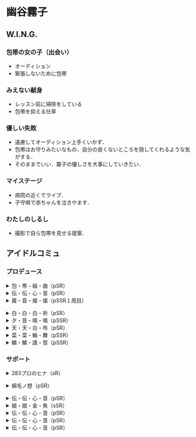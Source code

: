 # 幽谷霧子

## W.I.N.G.
### 包帯の女の子（出会い）
- オーディション
- 緊張しないために包帯

### みえない献身
- レッスン前に掃除をしている
- 包帯を抑える仕草

### 優しい失敗
- 遠慮してオーディション上手くいかず．
- 包帯はお守りみたいなもの．自分の良くないところを隠してくれるような気がする．
- そのままでいい．霧子の優しさを大事にしていきたい．

### マイステージ
- 病院の近くでライブ．
- 子守唄で赤ちゃんを泣きやます．

### わたしのしるし
- 撮影で自ら包帯を見せる提案．


## アイドルコミュ
### プロデュース
<details><summary>包・帯・組・曲（pSR）</summary><divs>
</divs></details>
<details><summary>伝・伝・心・音（pSR）</summary><divs>
</divs></details>
<details><summary>霧・音・燦・燦（pSSR１周目）</summary><divs>

### あめです
- 風邪，サボテンさん
### きこえる
- 教会，ステンドグラス
- おばあちゃんとねぶた祭り→青森出身
### ねずみさんの一家
- 「部屋の町」でねずみさんごっこ
### ほしをひとまわり
- うさぎ座，ただいま．おかえり
- 小さい頃から両親の帰りが遅かった
### 糸とこえ
- 糸電話（病院の子が欲しがってた）
- 「おーい」「はーい」

</divs></details>
<details><summary>白・白・白・祈（pSR）</summary><divs>
</divs></details>
<details><summary>夕・音・鳴・鳴（pSSR）</summary><divs>
</divs></details>
<details><summary>天・天・白・布（pSR）</summary><divs>
</divs></details>
<details><summary>菜・菜・輪・舞（pSSR）</summary><divs>
</divs></details>
<details><summary>鱗・鱗・謹・賀（pSSR）</summary><divs>
</divs></details>

### サポート
<details><summary>283プロのヒナ（sR）</summary><divs>

### バンソウコウ・マジック
- 恋鐘の靴擦れを治療
- 色んな絆創膏を作る
### BBAOAB
- 血液型，輸血
- AB型は誰からでも輸血できる

</divs></details>
<details><summary>綿毛ノ想（pSR）</summary><divs>

### 寄り道
- 霧子はたんぽぽに似てる
- 恋鐘は春に似てる
### 憧れ
- 恋鐘が霧子にケーキをお礼
- 切り傷をユキノシタの葉っぱで治療
### 霧子の魔法
- 恋鐘の部屋？でケーキ作り
- 結局部屋掃除で終わる
- 霧子にできること，恋鐘にできないこと

</divs></details>

<details><summary>伝・伝・心・音（pSR）</summary><divs>
</divs></details>

<details><summary>娘・娘・金・魚（sSR）</summary><divs>
</divs></details>

<details><summary>伝・伝・心・音（pSR）</summary><divs>
</divs></details>

<details><summary>伝・伝・心・音（pSR）</summary><divs>
</divs></details>

<details><summary>伝・伝・心・音（pSR）</summary><divs>
</divs></details>
<!--stackedit_data:
eyJoaXN0b3J5IjpbLTExNDY5NTg5NjIsLTU5ODAzNTk2OSwtMz
AxNjc5NzEsMTg0NzUzNDA2OCwzMDI0MjAzOTgsMjM0Njk4NTQ1
LDMyMDkwMDc5OCwtNjQzODE5Nzg3LC02Mjc0OTMwNDcsLTE5Mj
gzNzkwNjIsMTIxMDA1ODE0OSwtMTQ3NjQxODgxM119
-->